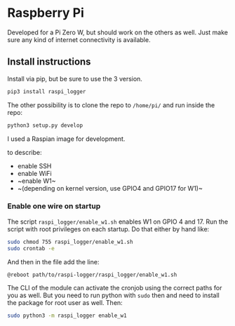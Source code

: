 # Raspberry Pi 

Developed for a Pi Zero W, but should work on the others as well. Just make 
sure any kind of internet connectivity is available.

## Install instructions

Install via pip, but be sure to use the 3 version.

```bash
pip3 install raspi_logger
```

The other possibility is to clone the repo to `/home/pi/` and run inside the repo:

```bash
python3 setup.py develop
```



I used a Raspian image for development. 

to describe:

* enable SSH
* enable WiFi
* ~enable W1~
* ~(depending on kernel version, use GPIO4 and GPIO17 for W1)~

### Enable one wire on startup

The script `raspi_logger/enable_w1.sh` enables W1 on GPIO 4 and 17.
Run the script with root privileges on each startup. 
Do that either by hand like:

```sh
sudo chmod 755 raspi_logger/enable_w1.sh
sudo crontab -e
```
And then in the file add the line:
```sh
@reboot path/to/raspi-logger/raspi_logger/enable_w1.sh
```

The CLI of the module can activate the cronjob using the correct paths for you as well.
But you need to run python with `sudo` then and need to install the package for root user 
as well.
Then:

```bash
sudo python3 -m raspi_logger enable_w1
```




